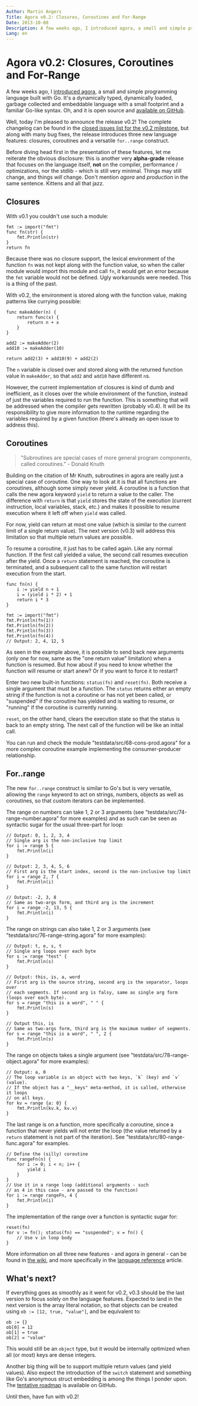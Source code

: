 ```yaml
---
Author: Martin Angers
Title: Agora v0.2: Closures, Coroutines and For-Range
Date: 2013-10-08
Description: A few weeks ago, I introduced agora, a small and simple programming language built with Go. It's a dynamically typed, dynamically loaded, garbage collected and embeddable language with a small footprint and a familiar Go-like syntax. Oh, and it is open source and available on GitHub. Well, today I'm pleased to announce the release v0.2!
Lang: en
---
```


# Agora v0.2: Closures, Coroutines and For-Range

A few weeks ago, I [introduced agora][1], a small and simple programming language built with Go. It's a dynamically typed, dynamically loaded, garbage collected and embeddable language with a small footprint and a familiar Go-like syntax. Oh, and it is open source and [available on GitHub][2].

Well, today I'm pleased to announce the release v0.2! The complete changelog can be found in the [closed issues list for the v0.2 milestone][3], but along with many bug fixes, the release introduces three new language features: closures, coroutines and a versatile `for..range` construct.

Before diving head first in the presentation of these features, let me reiterate the obvious disclosure: this is another very **alpha-grade** release that focuses on the language itself, **not** on the compiler, performance / optimizations, nor the stdlib - which is still very minimal. Things may still change, and things *will* change. Don't mention *agora* and *production* in the same sentence. Kittens and all that jazz.

## Closures

With v0.1 you couldn't use such a module:

```
fmt := import("fmt")
func fn(str) {
    fmt.Println(str)
}
return fn
```

Because there was no closure support, the lexical environment of the function `fn` was not kept along with the function value, so when the caller module would import this module and call `fn`, it would get an error because the `fmt` variable would not be defined. Ugly workarounds were needed. This is a thing of the past.

With v0.2, the environment is stored along with the function value, making patterns like currying possible:

```
func makeAdder(n) {
	return func(x) {
		return n + x
	}
}

add2 := makeAdder(2)
add10 := makeAdder(10)

return add2(3) + add10(9) + add2(2)
```

The `n` variable is closed over and stored along with the returned function value in `makeAdder`, so that `add2` and `add10` have different `n`s.

However, the current implementation of closures is kind of dumb and inefficient, as it closes over the whole environment of the function, instead of just the variables required to run the function. This is something that will be addressed when the compiler gets rewritten (probably v0.4). It will be its responsibility to give more information to the runtime regarding the variables required by a given function (there's already an open issue to address this).

## Coroutines

> "Subroutines are special cases of more general program components, called coroutines." - Donald Knuth

Building on the citation of Mr Knuth, subroutines in agora are really just a special case of coroutine. One way to look at it is that all functions are coroutines, although some simply never yield. A coroutine is a function that calls the new agora keyword `yield` to return a value to the caller. The difference with `return` is that `yield` stores the state of the execution (current instruction, local variables, stack, etc.) and makes it possible to resume execution where it left off when `yield` was called.

For now, yield can return at most one value (which is similar to the current limit of a single return value). The next version (v0.3) will address this limitation so that multiple return values are possible.

To resume a coroutine, it just has to be called again. Like any normal function. If the first call yielded a value, the second call resumes execution after the yield. Once a `return` statement is reached, the coroutine is terminated, and a subsequent call to the same function will restart execution from the start.

```
func fn(n) {
	i := yield n + 1
	i = (yield i * 2) + 1
	return i * 3
}

fmt := import("fmt")
fmt.Println(fn(1))
fmt.Println(fn(2))
fmt.Println(fn(3))
fmt.Println(fn(4))
// Output: 2, 4, 12, 5
```

As seen in the example above, it is possible to send back new arguments (only one for now, same as the "one return value" limitation) when a function is resumed. But how about if you need to know whether the function will resume or start anew? Or if you want to force it to restart?

Enter two new built-in functions: `status(fn)` and `reset(fn)`. Both receive a single argument that must be a function. The `status` returns either an empty string if the function is not a coroutine or has not yet been called, or "suspended" if the coroutine has yielded and is waiting to resume, or "running" if the coroutine is currently running.

`reset`, on the other hand, clears the execution state so that the status is back to an empty string. The next call of the function will be like an initial call.

You can run and check the module "testdata/src/68-cons-prod.agora" for a more complex coroutine example implementing the consumer-producer relationship.

## For..range

The new `for..range` construct is similar to Go's but is very versatile, allowing the `range` keyword to act on strings, numbers, objects as well as coroutines, so that custom iterators can be implemented.

The range on numbers can take 1, 2 or 3 arguments (see "testdata/src/74-range-number.agora" for more examples) and as such can be seen as syntactic sugar for the usual three-part for loop:

```
// Output: 0, 1, 2, 3, 4
// Single arg is the non-inclusive top limit
for i := range 5 {
	fmt.Println(i)
}

// Output: 2, 3, 4, 5, 6
// First arg is the start index, second is the non-inclusive top limit
for i = range 2, 7 {
	fmt.Println(i)
}

// Output: -2, 3, 8
// Same as two-args form, and third arg is the increment
for i = range -2, 13, 5 {
	fmt.Println(i)
}
```

The range on strings can also take 1, 2 or 3 arguments (see "testdata/src/76-range-string.agora" for more examples):

```
// Output: t, e, s, t
// Single arg loops over each byte
for s := range "test" {
	fmt.Println(s)
}

// Output: this, is, a, word
// First arg is the source string, second arg is the separator, loops over
// each segments. If second arg is falsy, same as single arg form (loops over each byte).
for s = range "this is a word", " " {
	fmt.Println(s)
}

// Output this, is
// Same as two-args form, third arg is the maximum number of segments.
for s = range "this is a word", " ", 2 {
	fmt.Println(s)
}
```

The range on objects takes a single argument (see "testdata/src/78-range-object.agora" for more examples):

```
// Output: a, 0
// The loop variable is an object with two keys, `k` (key) and `v` (value).
// If the object has a "__keys" meta-method, it is called, otherwise it loops
// on all keys.
for kv = range {a: 0} {
	fmt.Println(kv.k, kv.v)
}
```

The last range is on a function, more specifically a coroutine, since a function that never yields will not enter the loop (the value returned by a `return` statement is not part of the iteration). See "testdata/src/80-range-func.agora" for examples.

```
// Define the (silly) coroutine
func rangeFn(n) {
	for i := 0; i < n; i++ {
		yield i
	}
}
// Use it in a range loop (additional arguments - such
// as 4 in this case - are passed to the function)
for i := range rangeFn, 4 {
	fmt.Println(i)
}
```

The implementation of the range over a function is syntactic sugar for:

```
reset(fn)
for v := fn(); status(fn) == "suspended"; v = fn() {
	// Use v in loop body
}
```

More information on all three new features - and agora in general - can be found in [the wiki][4], and more specifically in the [language reference][5] article.

## What's next?

If everything goes as smoothly as it went for v0.2, v0.3 should be the last version to focus solely on the language features. Expected to land in the next version is the array literal notation, so that objects can be created using `ob := [12, true, "value"]`, and be equivalent to:

```
ob := {}
ob[0] = 12
ob[1] = true
ob[2] = "value"
```

This would still be an `object` type, but it would be internally optimized when all (or most) keys are dense integers.

Another big thing will be to support multiple return values (and yield values). Also expect the introduction of the `switch` statement and something like Go's anonymous struct embedding is among the things I ponder upon. The [tentative roadmap][6] is available on GitHub.

Until then, have fun with v0.2!

[1]: http://0value.com/introducing-agora--a-dynamic--embeddable-programming-language-built-with-Go
[2]: https://github.com/mna/agora
[3]: https://github.com/mna/agora/issues?milestone=2&state=closed
[4]: https://github.com/mna/agora/wiki
[5]: https://github.com/mna/agora/wiki/Language-reference
[6]: https://github.com/mna/agora/wiki/Roadmap
